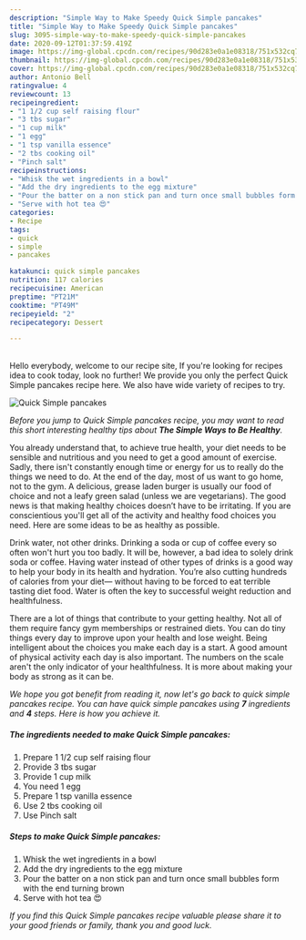 ```yaml
---
description: "Simple Way to Make Speedy Quick Simple pancakes"
title: "Simple Way to Make Speedy Quick Simple pancakes"
slug: 3095-simple-way-to-make-speedy-quick-simple-pancakes
date: 2020-09-12T01:37:59.419Z
image: https://img-global.cpcdn.com/recipes/90d283e0a1e08318/751x532cq70/quick-simple-pancakes-recipe-main-photo.jpg
thumbnail: https://img-global.cpcdn.com/recipes/90d283e0a1e08318/751x532cq70/quick-simple-pancakes-recipe-main-photo.jpg
cover: https://img-global.cpcdn.com/recipes/90d283e0a1e08318/751x532cq70/quick-simple-pancakes-recipe-main-photo.jpg
author: Antonio Bell
ratingvalue: 4
reviewcount: 13
recipeingredient:
- "1 1/2 cup self raising flour"
- "3 tbs sugar"
- "1 cup milk"
- "1 egg"
- "1 tsp vanilla essence"
- "2 tbs cooking oil"
- "Pinch salt"
recipeinstructions:
- "Whisk the wet ingredients in a bowl"
- "Add the dry ingredients to the egg mixture"
- "Pour the batter on a non stick pan and turn once small bubbles form with the end turning brown"
- "Serve with hot tea 😍"
categories:
- Recipe
tags:
- quick
- simple
- pancakes

katakunci: quick simple pancakes 
nutrition: 117 calories
recipecuisine: American
preptime: "PT21M"
cooktime: "PT49M"
recipeyield: "2"
recipecategory: Dessert

---
```

<br>
Hello everybody, welcome to our recipe site, If you're looking for recipes idea to cook today, look no further! We provide you only the perfect Quick Simple pancakes recipe here. We also have wide variety of recipes to try.
<br>


![Quick Simple pancakes](https://img-global.cpcdn.com/recipes/90d283e0a1e08318/751x532cq70/quick-simple-pancakes-recipe-main-photo.jpg)

<i>Before you jump to Quick Simple pancakes recipe, you may want to read this short interesting healthy tips about <strong>The Simple Ways to Be Healthy</strong>.</i>

You already understand that, to achieve true health, your diet needs to be sensible and nutritious and you need to get a good amount of exercise. Sadly, there isn't constantly enough time or energy for us to really do the things we need to do. At the end of the day, most of us want to go home, not to the gym. A delicious, grease laden burger is usually our food of choice and not a leafy green salad (unless we are vegetarians). The good news is that making healthy choices doesn’t have to be irritating. If you are conscientious you'll get all of the activity and healthy food choices you need. Here are some ideas to be as healthy as possible.

Drink water, not other drinks. Drinking a soda or cup of coffee every so often won't hurt you too badly. It will be, however, a bad idea to solely drink soda or coffee. Having water instead of other types of drinks is a good way to help your body in its health and hydration. You’re also cutting hundreds of calories from your diet— without having to be forced to eat terrible tasting diet food. Water is often the key to successful weight reduction and healthfulness.

There are a lot of things that contribute to your getting healthy. Not all of them require fancy gym memberships or restrained diets. You can do tiny things every day to improve upon your health and lose weight. Being intelligent about the choices you make each day is a start. A good amount of physical activity each day is also important. The numbers on the scale aren't the only indicator of your healthfulness. It is more about making your body as strong as it can be. 


<i>We hope you got benefit from reading it, now let's go back to quick simple pancakes recipe. You can have quick simple pancakes using <strong>7</strong> ingredients and <strong>4</strong> steps. Here is how you achieve it.
</i>

##### The ingredients needed to make Quick Simple pancakes:

1. Prepare 1 1/2 cup self raising flour
1. Provide 3 tbs sugar
1. Provide 1 cup milk
1. You need 1 egg
1. Prepare 1 tsp vanilla essence
1. Use 2 tbs cooking oil
1. Use Pinch salt


##### Steps to make Quick Simple pancakes:

1. Whisk the wet ingredients in a bowl
1. Add the dry ingredients to the egg mixture
1. Pour the batter on a non stick pan and turn once small bubbles form with the end turning brown
1. Serve with hot tea 😍


<i>If you find this Quick Simple pancakes recipe valuable please share it to your good friends or family, thank you and good luck.</i>
